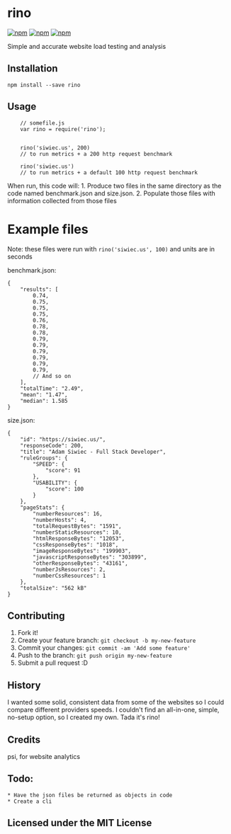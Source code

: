 # rino

[![npm](https://img.shields.io/npm/dt/rino.svg)](npmjs.com/package/rino)
[![npm](https://img.shields.io/npm/v/rino.svg)](npmjs.com/package/rino)
[![npm](https://img.shields.io/npm/l/rino.svg)]()

Simple and accurate website load testing and analysis

## Installation

    npm install --save rino

## Usage

```
    // somefile.js
    var rino = require('rino');


    rino('siwiec.us', 200)
    // to run metrics + a 200 http request benchmark

    rino('siwiec.us')
    // to run metrics + a default 100 http request benchmark

```

When run, this code will:
    1. Produce two files in the same directory as the code named benchmark.json and size.json.
    2. Populate those files with information collected from those files


# Example files

Note: these files were run with `rino('siwiec.us', 100)` and units are in seconds

benchmark.json:
```
{
    "results": [
        0.74,
        0.75,
        0.75,
        0.75,
        0.76,
        0.78,
        0.78,
        0.79,
        0.79,
        0.79,
        0.79,
        0.79,
        0.79,
        // And so on
    ],
    "totalTime": "2.49",
    "mean": "1.47",
    "median": 1.585
}
```
size.json:
```
{
    "id": "https://siwiec.us/",
    "responseCode": 200,
    "title": "Adam Siwiec - Full Stack Developer",
    "ruleGroups": {
        "SPEED": {
            "score": 91
        },
        "USABILITY": {
            "score": 100
        }
    },
    "pageStats": {
        "numberResources": 16,
        "numberHosts": 4,
        "totalRequestBytes": "1591",
        "numberStaticResources": 10,
        "htmlResponseBytes": "12053",
        "cssResponseBytes": "1018",
        "imageResponseBytes": "199903",
        "javascriptResponseBytes": "303899",
        "otherResponseBytes": "43161",
        "numberJsResources": 2,
        "numberCssResources": 1
    },
    "totalSize": "562 kB"
}
```


## Contributing

1. Fork it!
2. Create your feature branch: `git checkout -b my-new-feature`
3. Commit your changes: `git commit -am 'Add some feature'`
4. Push to the branch: `git push origin my-new-feature`
5. Submit a pull request :D

## History

I wanted some solid, consistent data from some of the websites so I could compare different providers speeds. I couldn't find an all-in-one, simple, no-setup option, so I created my own. Tada it's rino!

## Credits

 psi, for website analytics


## Todo:

    * Have the json files be returned as objects in code
    * Create a cli

## Licensed under the MIT License
